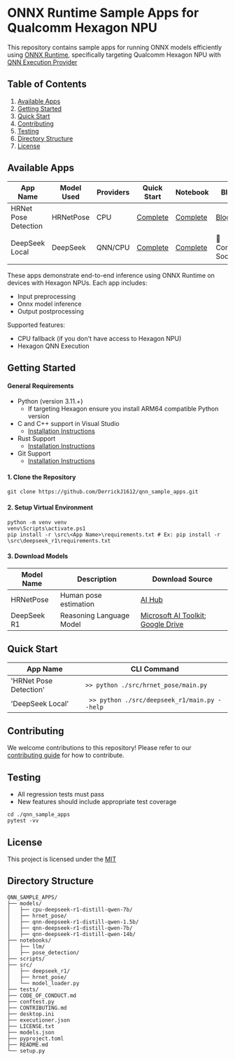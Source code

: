 # ONNX Runtime Sample Apps for Qualcomm Hexagon NPU
This repository contains sample apps for running ONNX models efficiently using [ONNX Runtime](https://onnxruntime.ai/), specifically targeting Qualcomm Hexagon NPU with [QNN Execution Provider](https://onnxruntime.ai/docs/execution-providers/QNN-ExecutionProvider.html)
## Table of Contents
1. [Available Apps](#available-apps)
2. [Getting Started](#getting-started)
3. [Quick Start](#quick-start)
4. [Contributing](#contributing)
5. [Testing](#testing)
6. [Directory Structure](#directory-structure)
7. [License](#license)

## Available Apps
| App Name | Model Used | Providers | Quick Start | Notebook | Blog | Video |
|----------|------------|-----------|-------------|----------|-------|------|
| HRNet Pose Detection | HRNetPose | CPU | [Complete](#quick-start) | [Complete](./notebooks/pose_detection/) | [Blog](https://www.qualcomm.com/developer/blog/2025/03/enable-pose-detection-snapdragon-x-elite-step-by-step-tutorial) | [Youtube](https://youtu.be/OASSOhlSpfY?si=gNJLRHAxpl4IUflv) |
| DeepSeek Local | DeepSeek | QNN/CPU | [Complete](#quick-start) | [Complete](./notebooks/llm/) | 🚧 Coming Soon  | 🎬 Coming Soon |

These apps demonstrate end-to-end inference using ONNX Runtime on devices with Hexagon NPUs. Each app includes:
- Input preprocessing
- Onnx model inference
- Output postprocessing
  
Supported features:
- CPU fallback (if you don't have access to Hexagon NPU)
- Hexagon QNN Execution

## Getting Started
#### General Requirements
- Python (version 3.11.+)
   - If targeting Hexagon ensure you install ARM64 compatible Python version
- C and C++ support in Visual Studio
   - [Installation Instructions](https://learn.microsoft.com/en-us/cpp/build/vscpp-step-0-installation?view=msvc-170)
- Rust Support
   - [Installation Instructions](https://rustup.rs/)
 - Git Support
   - [Installation Instructions](https://git-scm.com/downloads/win)
#### 1. Clone the Repository
```
git clone https://github.com/DerrickJ1612/qnn_sample_apps.git
```
#### 2. Setup Virtual Environment
```
python -m venv venv
venv\Scripts\activate.ps1 
pip install -r \src\<App Name>\requirements.txt # Ex: pip install -r \src\deepseek_r1\requirements.txt
```
#### 3. Download Models
| Model Name  | Description              | Download Source                                                                                                                                                                                                            |
|-------------|--------------------------|----------------------------------------------------------------------------------------------------------------------------------------------------------------------------------------------------------------------------|
| HRNetPose   | Human pose estimation    | [AI Hub](https://aihub.qualcomm.com/compute/models/hrnet_pose?domain=Computer+Vision&useCase=Pose+Estimation)                                                                                                              |
| DeepSeek R1 | Reasoning Language Model | [Microsoft AI Toolkit](https://marketplace.visualstudio.com/items?itemName=ms-windows-ai-studio.windows-ai-studio); [Google Drive](https://drive.google.com/drive/folders/1hCopYw7rMdeOm3zV6NC2do9orzpKqAMf?usp=sharing)   | 

## Quick Start

| App Name               | CLI Command                                  |
|------------------------|----------------------------------------------|
| 'HRNet Pose Detection' | ` >> python ./src/hrnet_pose/main.py `       |
| 'DeepSeek Local'       | ` >> python ./src/deepseek_r1/main.py --help` |

## Contributing
We welcome contributions to this repository! Please refer to our [contributing guide](CONTRIBUTING.md) for how to contribute.

## Testing
- All regression tests must pass
- New features should include appropriate test coverage
```
cd ./qnn_sample_apps
pytest -vv
```
## License
This project is licensed under the [MIT](https://github.com/DerrickJ1612/qnn_sample_apps/blob/main/LICENSE.txt)

## Directory Structure
```
QNN_SAMPLE_APPS/
├── models/
│   ├── cpu-deepseek-r1-distill-qwen-7b/
│   ├── hrnet_pose/
│   ├── qnn-deepseek-r1-distill-qwen-1.5b/
│   ├── qnn-deepseek-r1-distill-qwen-7b/
│   ├── qnn-deepseek-r1-distill-qwen-14b/
├── notebooks/
│   ├── llm/
│   ├── pose_detection/
├── scripts/
├── src/
│   ├── deepseek_r1/
│   ├── hrnet_pose/
│   └── model_loader.py
├── tests/
├── CODE_OF_CONDUCT.md
├── conftest.py
├── CONTRIBUTING.md
├── desktop.ini
├── executioner.json
├── LICENSE.txt
├── models.json
├── pyproject.toml
├── README.md
└── setup.py
```


